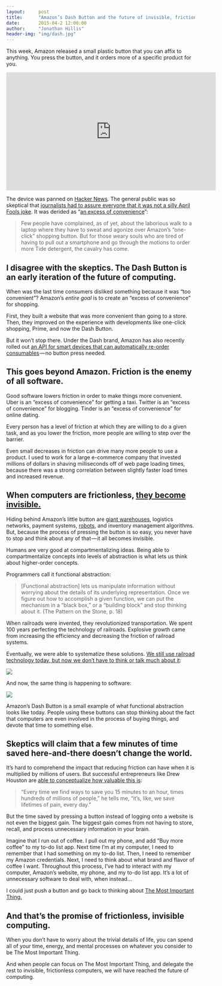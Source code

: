 ```yaml
---
layout:     post
title:      "Amazon’s Dash Button and the future of invisible, frictionless computers"
date:       2015-04-2 12:00:00
author:     "Jonathan Hillis"
header-img: "img/dash.jpg"
---
```


<p>This week, Amazon released a small plastic button that you can affix to anything. You press the button, and it orders more of a specific product for you.</p>

<iframe width="560" height="315" src="https://www.youtube.com/embed/NMacTuHPWFI" frameborder="0" allowfullscreen></iframe>

<p>The device was panned on <a href="https://news.ycombinator.com/item?id=9296857">Hacker News</a>. The general public was so skeptical that <a href="http://www.usatoday.com/story/tech/2015/03/31/amazon-dash-ordering-button/70747342/">journalists had to assure everyone that it was not a silly April Fools joke</a>. It was derided as “<a href="http://mashable.com/2015/03/31/amazon-dash-button/">an excess of convenience</a>”:</p>

<blockquote>Few people have complained, as of yet, about the laborious walk to a laptop where they have to sweat and agonize over Amazon’s “one-click” shopping button. But for those weary souls who are tired of having to pull out a smartphone and go through the motions to order more Tide detergent, the cavalry has come.</blockquote>

<h2 class="section-heading">I disagree with the skeptics. The Dash Button is an early iteration of the future of computing.</h2>

<p>When was the last time consumers disliked something because it was “too convenient”? Amazon’s <em>entire goal</em> is to create an “excess of convenience” for shopping.</p>

<p>First, they built a website that was more convenient than going to a store. Then, they improved on the experience with developments like one-click shopping, Prime, and now the Dash Button.</p>

<p>But it won’t stop there. Under the Dash brand, Amazon has also recently rolled out <a href="https://www.amazon.com/oc/dash-replenishment-service">an API for smart devices that can automatically re-order consumables</a> — no button press needed.</p>

<h2 class="section-heading">This goes beyond Amazon. Friction is the enemy of all software.</h2>

<p>Good software lowers friction in order to make things more convenient. Uber is an “excess of convenience” for getting a taxi. Twitter is an “excess of convenience” for blogging. Tinder is an “excess of convenience” for online dating.</p>

<p>Every person has a level of friction at which they are willing to do a given task, and as you lower the friction, more people are willing to step over the barrier.</p>

<p>Even small decreases in friction can drive many more people to use a product. I used to work for a large e-commerce company that invested millions of dollars in shaving milliseconds off of web page loading times, because there was a strong correlation between slightly faster load times and increased revenue.</p>

<h2 class="section-heading">When computers are frictionless, <a href="http://www.jnd.org/books/the-invisible-computer.html">they become invisible.</a></h2>

<p>Hiding behind Amazon’s little button are <a href="http://cdn.wonderfulengineering.com/wp-content/uploads/2013/06/Amazon-warehouse.jpg">giant warehouses</a>, logistics networks, payment systems, <a href="https://www.youtube.com/watch?v=3UxZDJ1HiPE">robots</a>, and inventory management algorithms. But, because the process of pressing the button is so easy, you never have to stop and think about any of that — it all becomes invisible.</p>

<p>Humans are very good at compartmentalizing ideas. Being able to compartmentalize concepts into levels of abstraction is what lets us think about higher-order concepts.</p>

<p>Programmers call it functional abstraction:</p>

<blockquote>[Functional abstraction] lets us manipulate information without worrying about the details of its underlying representation. Once we figure out how to accomplish a given function, we can put the mechanism in a “black box,” or a “building block” and stop thinking about it. (The Pattern on the Stone, p. 18)</blockquote>

<p>When railroads were invented, they revolutionized transportation. We spent 100 years perfecting the technology of railroads. Explosive growth came from increasing the efficiency and decreasing the friction of railroad systems.</p>

<p>Eventually, we were able to systematize these solutions. <a href="http://a16z.com/2014/10/28/mobile-is-eating-the-world/">We still use railroad technology today, but now we don’t have to think or talk much about it</a>:</p>

<img src="https://d262ilb51hltx0.cloudfront.net/max/1600/1*n4upcXmew0kNck6IcOka_A.jpeg">

<p>And now, the same thing is happening to software:</p>

<img src="https://d262ilb51hltx0.cloudfront.net/max/1600/1*ySdZiRc5GmOoUvP8hvNtLw.jpeg">

<p>Amazon’s Dash Button is a small example of what functional abstraction looks like today. People using these buttons can stop thinking about the fact that computers are even involved in the process of buying things, and devote that time to something else.

<h2 class="section-heading">Skeptics will claim that a few minutes of time saved here-and-there doesn’t change the world.</h2>

<p>It’s hard to comprehend the impact that reducing friction can have when it is multiplied by millions of users. But successful entrepreneurs like Drew Houston are <a href="http://www.fastcompany.com/3042436/tech-forecast/dropbox-versus-the-world">able to conceptualize how valuable this is</a>:</p>

<blockquote>“Every time we find ways to save you 15 minutes to an hour, times hundreds of millions of people,” he tells me, “it’s, like, we save lifetimes of pain, every day.”</blockquote>

<p>But the time saved by pressing a button instead of logging onto a website is not even the biggest gain. The biggest gain comes from not having to store, recall, and process unnecessary information in your brain.</p>

<p>Imagine that I run out of coffee. I pull out my phone, and add “Buy more coffee” to my to-do list app. Next time I’m at my computer, I need to remember that I had something on my to-do list. Then, I need to remember my Amazon credentials. Next, I need to think about what brand and flavor of coffee I want. Throughout this process, I’ve had to interact with my computer, Amazon’s website, my phone, and my to-do list app. It’s a lot of unnecessary software to deal with, when instead…</p>

<p>I could just push a button and go back to thinking about <a href="http://www.paulgraham.com/top.html">The Most Important Thing.</a></p>

<h2 class="section-heading">And that’s the promise of frictionless, invisible computing.</h2>

<p>When you don’t have to worry about the trivial details of life, you can spend all of your time, energy, and mental processes on whatever you consider to be The Most Important Thing.</p>

<p>And when people can focus on The Most Important Thing, and delegate the rest to invisible, frictionless computers, we will have reached the future of computing.</p>

<!-- <span class="caption text-muted">To go places and do things that have never been done before – that’s what living is all about.</span> -->